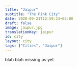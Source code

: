 ```yaml
---
title: "Jaipur"
subtitle: "The Pink City"
date: 2020-09-21T12:59:23+02:00
draft: false
image: jaipur.jpg
translationKey: jaipur
id: city
layout: city 
tags: ["Cities", "Jaipur"] 
---
```



blah blah missing as yet